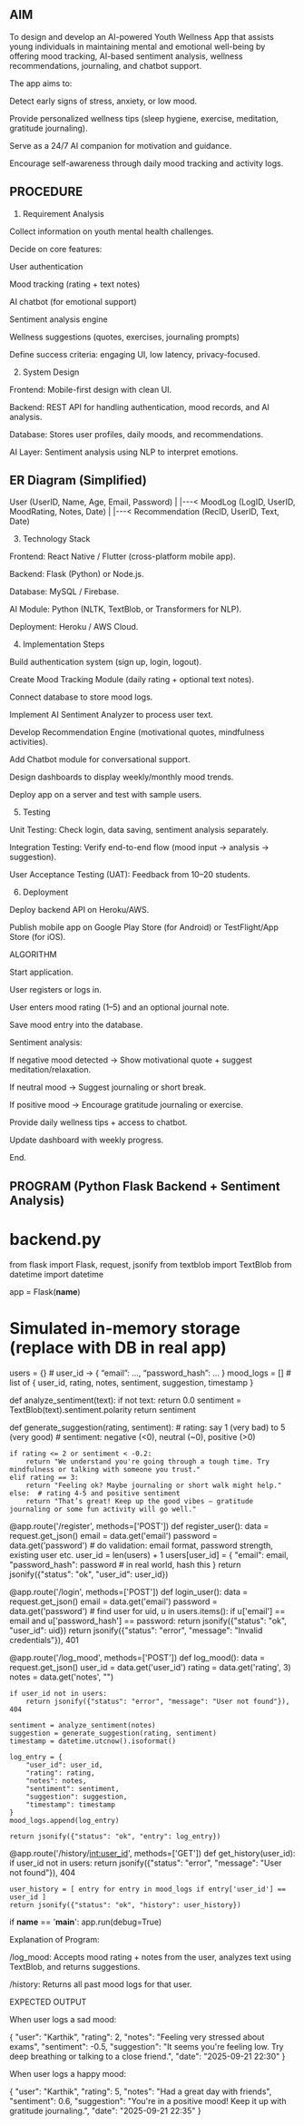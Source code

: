 ## AIM

To design and develop an AI-powered Youth Wellness App that assists young individuals in maintaining mental and emotional well-being by offering mood tracking, AI-based sentiment analysis, wellness recommendations, journaling, and chatbot support.

The app aims to:

Detect early signs of stress, anxiety, or low mood.

Provide personalized wellness tips (sleep hygiene, exercise, meditation, gratitude journaling).

Serve as a 24/7 AI companion for motivation and guidance.

Encourage self-awareness through daily mood tracking and activity logs.

## PROCEDURE
1. Requirement Analysis

Collect information on youth mental health challenges.

Decide on core features:

User authentication

Mood tracking (rating + text notes)

AI chatbot (for emotional support)

Sentiment analysis engine

Wellness suggestions (quotes, exercises, journaling prompts)

Define success criteria: engaging UI, low latency, privacy-focused.

2. System Design

Frontend: Mobile-first design with clean UI.

Backend: REST API for handling authentication, mood records, and AI analysis.

Database: Stores user profiles, daily moods, and recommendations.

AI Layer: Sentiment analysis using NLP to interpret emotions.

## ER Diagram (Simplified)

User (UserID, Name, Age, Email, Password)
    |
    |---< MoodLog (LogID, UserID, MoodRating, Notes, Date)
    |
    |---< Recommendation (RecID, UserID, Text, Date)

3. Technology Stack

Frontend: React Native / Flutter (cross-platform mobile app).

Backend: Flask (Python) or Node.js.

Database: MySQL / Firebase.

AI Module: Python (NLTK, TextBlob, or Transformers for NLP).

Deployment: Heroku / AWS Cloud.

4. Implementation Steps

Build authentication system (sign up, login, logout).

Create Mood Tracking Module (daily rating + optional text notes).

Connect database to store mood logs.

Implement AI Sentiment Analyzer to process user text.

Develop Recommendation Engine (motivational quotes, mindfulness activities).

Add Chatbot module for conversational support.

Design dashboards to display weekly/monthly mood trends.

Deploy app on a server and test with sample users.

5. Testing

Unit Testing: Check login, data saving, sentiment analysis separately.

Integration Testing: Verify end-to-end flow (mood input → analysis → suggestion).

User Acceptance Testing (UAT): Feedback from 10–20 students.

6. Deployment

Deploy backend API on Heroku/AWS.

Publish mobile app on Google Play Store (for Android) or TestFlight/App Store (for iOS).

ALGORITHM

Start application.

User registers or logs in.

User enters mood rating (1–5) and an optional journal note.

Save mood entry into the database.

Sentiment analysis:

If negative mood detected → Show motivational quote + suggest meditation/relaxation.

If neutral mood → Suggest journaling or short break.

If positive mood → Encourage gratitude journaling or exercise.

Provide daily wellness tips + access to chatbot.

Update dashboard with weekly progress.

End.

## PROGRAM (Python Flask Backend + Sentiment Analysis)
# backend.py

from flask import Flask, request, jsonify
from textblob import TextBlob
from datetime import datetime

app = Flask(__name__)

# Simulated in-memory storage (replace with DB in real app)
users = {}           # user_id -> { “email”: ..., “password_hash”: ... }
mood_logs = []       # list of { user_id, rating, notes, sentiment, suggestion, timestamp }

def analyze_sentiment(text):
    if not text:
        return 0.0
    sentiment = TextBlob(text).sentiment.polarity
    return sentiment

def generate_suggestion(rating, sentiment):
    # rating: say 1 (very bad) to 5 (very good)
    # sentiment: negative (<0), neutral (~0), positive (>0)

    if rating <= 2 or sentiment < -0.2:
        return "We understand you're going through a tough time. Try mindfulness or talking with someone you trust."
    elif rating == 3:
        return "Feeling ok? Maybe journaling or short walk might help."
    else:  # rating 4-5 and positive sentiment
        return "That’s great! Keep up the good vibes — gratitude journaling or some fun activity will go well."

@app.route('/register', methods=['POST'])
def register_user():
    data = request.get_json()
    email = data.get('email')
    password = data.get('password')
    # do validation: email format, password strength, existing user etc.
    user_id = len(users) + 1
    users[user_id] = {
        "email": email,
        "password_hash": password  # in real world, hash this
    }
    return jsonify({"status": "ok", "user_id": user_id})

@app.route('/login', methods=['POST'])
def login_user():
    data = request.get_json()
    email = data.get('email')
    password = data.get('password')
    # find user
    for uid, u in users.items():
        if u['email'] == email and u['password_hash'] == password:
            return jsonify({"status": "ok", "user_id": uid})
    return jsonify({"status": "error", "message": "Invalid credentials"}), 401

@app.route('/log_mood', methods=['POST'])
def log_mood():
    data = request.get_json()
    user_id = data.get('user_id')
    rating = data.get('rating', 3)
    notes = data.get('notes', "")

    if user_id not in users:
        return jsonify({"status": "error", "message": "User not found"}), 404

    sentiment = analyze_sentiment(notes)
    suggestion = generate_suggestion(rating, sentiment)
    timestamp = datetime.utcnow().isoformat()

    log_entry = {
        "user_id": user_id,
        "rating": rating,
        "notes": notes,
        "sentiment": sentiment,
        "suggestion": suggestion,
        "timestamp": timestamp
    }
    mood_logs.append(log_entry)

    return jsonify({"status": "ok", "entry": log_entry})

@app.route('/history/<int:user_id>', methods=['GET'])
def get_history(user_id):
    if user_id not in users:
        return jsonify({"status": "error", "message": "User not found"}), 404

    user_history = [ entry for entry in mood_logs if entry['user_id'] == user_id ]
    return jsonify({"status": "ok", "history": user_history})

if __name__ == '__main__':
    app.run(debug=True)



 Explanation of Program:

/log_mood: Accepts mood rating + notes from the user, analyzes text using TextBlob, and returns suggestions.

/history: Returns all past mood logs for that user.

EXPECTED OUTPUT

When user logs a sad mood:

{
  "user": "Karthik",
  "rating": 2,
  "notes": "Feeling very stressed about exams",
  "sentiment": -0.5,
  "suggestion": "It seems you're feeling low. Try deep breathing or talking to a close friend.",
  "date": "2025-09-21 22:30"
}


When user logs a happy mood:

{
  "user": "Karthik",
  "rating": 5,
  "notes": "Had a great day with friends",
  "sentiment": 0.6,
  "suggestion": "You're in a positive mood! Keep it up with gratitude journaling.",
  "date": "2025-09-21 22:35"
}
